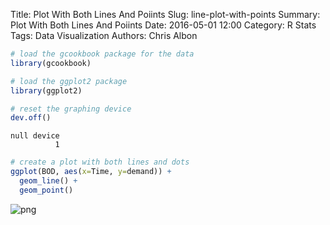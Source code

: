 Title: Plot With Both Lines And Poiints
Slug: line-plot-with-points
Summary: Plot With Both Lines And Poiints
Date: 2016-05-01 12:00
Category: R Stats
Tags: Data Visualization
Authors: Chris Albon




```R
# load the gcookbook package for the data
library(gcookbook)

# load the ggplot2 package
library(ggplot2)

# reset the graphing device
dev.off()
```




    null device
              1




```R
# create a plot with both lines and dots
ggplot(BOD, aes(x=Time, y=demand)) +
  geom_line() +
  geom_point()
```









![png]({filename}/images/line-plot-with-points_files/line-plot-with-points_2_1.png)
